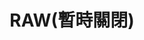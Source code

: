 ---
title: "RAW(暫時關閉)"
description: "RAW(暫時關閉)"
layout: shop
keywords:
  - 美食競賽
  - 台灣美食
  - 美食精選
datePublished: "2025-06-30"
dateModified: "2025-07-02"
city: "台北市"
district: "中山區"
address: "台北市中山區樂群三路301號"
phone: "0285015800"
geo: "25.08281945475802, 121.5593387767071"
google_map: "https://maps.app.goo.gl/hCHcddkjTbQKy2Ly8"
footinder: "https://footinder.com.tw/%E5%8F%B0%E5%8C%97%E5%B8%82%E4%B8%AD%E5%B1%B1%E5%8D%80/1511/"
official: "https://www.raw.com.tw/"
award:
  - name: "500盤"
    year: "2024"
    entries:
      - dishes:
          - "Memory 1997/經典黑松露鴨肝暖凍"
          - "爆漿麻婆豆卷"
          - "炙燒軟絲/煙燻魚子醬/藜麥茄泥"
          - "漢方：鴨肝麵茶/秋栗/印加果"

---
